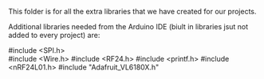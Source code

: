 This folder is for all the extra libraries that we have created for our projects. 

Additional libraries needed from the Arduino IDE (biult in libraries jsut not added to every project) are:

 #include <SPI.h>    
 #include <Wire.h> 
 #include <RF24.h>
 #include <printf.h>
 #include <nRF24L01.h>
 #include "Adafruit_VL6180X.h"

